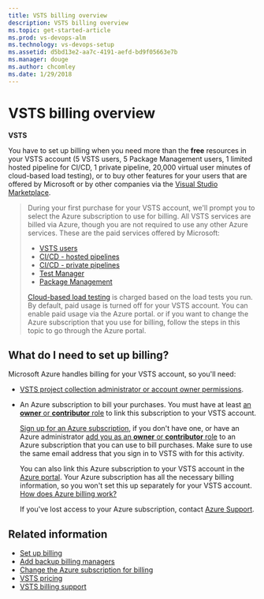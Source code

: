 ```yaml
---
title: VSTS billing overview 
description: VSTS billing overview
ms.topic: get-started-article
ms.prod: vs-devops-alm
ms.technology: vs-devops-setup
ms.assetid: d5bd13e2-aa7c-4191-aefd-bd9f05663e7b
ms.manager: douge
ms.author: chcomley
ms.date: 1/29/2018
---
```


#  VSTS billing overview

**VSTS**

You have to set up billing when you need more than the **free** resources in your VSTS account (5 VSTS users, 5 Package Management users, 1 limited hosted pipeline for CI/CD, 1 private pipeline, 
20,000 virtual user minutes of cloud-based load testing), or to buy other features for your users that are offered by Microsoft or by other companies via the 
[Visual Studio Marketplace](https://marketplace.visualstudio.com/). 

> During your first purchase for your VSTS account, we'll prompt you to select the Azure subscription to use for billing. All VSTS services are billed via Azure, 
> though you are not required to use any other Azure services. These are the paid services offered by Microsoft:
>
> * [VSTS users](https://marketplace.visualstudio.com/items?itemName=ms.vss-vstsuser)
> * [CI/CD - hosted pipelines](https://marketplace.visualstudio.com/items?itemName=ms.build-release-hosted-pipelines)
> * [CI/CD - private pipelines](https://marketplace.visualstudio.com/items?itemName=ms.build-release-private-pipelines)
> * [Test Manager](https://marketplace.visualstudio.com/items?itemName=ms.vss-testmanager-web)
> * [Package Management](https://marketplace.visualstudio.com/items?itemName=ms.feed)
>
> [Cloud-based load testing]() is charged based on the load tests you run. By default, paid usage is turned off for your VSTS account. You can enable paid usage via the Azure portal. 
> or if you want to change the Azure subscription that you use for billing, 
> follow the steps in this topic to go through the Azure portal.

## What do I need to set up billing?

Microsoft Azure handles billing for your VSTS account, 
so you'll need:

* [VSTS project collection administrator or account owner permissions](../accounts/faq-add-delete-users.md#find-owner).

<a name="EligibleAzureSubscription"></a>

* An Azure subscription to bill your purchases. 
You must have at least [an **owner** or **contributor** role](add-backup-billing-managers.md) 
to link this subscription to your VSTS account.

    [Sign up for an Azure subscription](https://portal.azure.com), 
    if you don't have one, or have an Azure administrator 
    [add you as an **owner** or **contributor** role](add-backup-billing-managers.md) 
    to an Azure subscription that you can use to bill purchases. 
    Make sure to use the same email address 
    that you sign in to VSTS with for this activity.

    You can also link this Azure subscription to your VSTS 
    account in the [Azure portal](https://portal.azure.com).  Your 
    Azure subscription has all the necessary billing information, 
    so you won't set this up separately for your VSTS account.
    [How does Azure billing work?](faq-billing-setup.md#azure-billing)

    If you've lost access to your Azure subscription, 
    contact [Azure Support](http://azure.microsoft.com/en-us/support/options/).


## Related information

- [Set up billing](set-up-billing-for-your-account-vs.md)
- [Add backup billing managers](add-backup-billing-managers.md)
- [Change the Azure subscription for billing](change-azure-subscription.md)
- [VSTS pricing](https://azure.microsoft.com/pricing/details/visual-studio-team-services/)
- [VSTS billing support](https://www.visualstudio.com/team-services/support/)